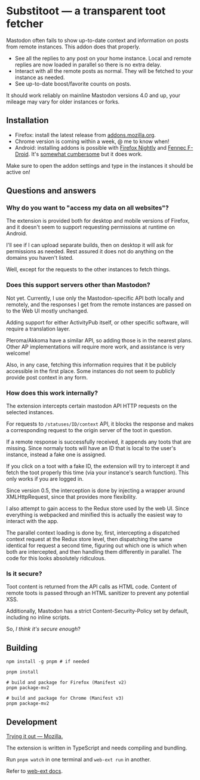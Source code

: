 # Substitoot — a transparent toot fetcher

Mastodon often fails to show up-to-date context and information on posts from remote instances. This addon does that properly.

* See all the replies to any post on your home instance. Local and remote replies are now loaded in parallel so there is no extra delay.
* Interact with all the remote posts as normal. They will be fetched to your instance as needed.
* See up-to-date boost/favorite counts on posts.

It should work reliably on mainline Mastodon versions 4.0 and up, your mileage may vary for older instances or forks.

## Installation

* Firefox: install the latest release from [addons.mozilla.org](https://addons.mozilla.org/firefox/addon/substitoot/).
* Chrome version is coming within a week, @ me to know when!
* Android: installing addons is possible with [Firefox Nightly](https://play.google.com/store/apps/details?id=org.mozilla.fenix) and [Fennec F-Droid](https://f-droid.org/en/packages/org.mozilla.fennec_fdroid/). It's [somewhat cumbersome](https://www.maketecheasier.com/install-addon-firefox-android/) but it does work.

Make sure to open the addon settings and type in the instances it should be active on!

## Questions and answers

### Why do you want to "access my data on all websites"?

The extension is provided both for desktop and mobile versions of Firefox, and it doesn't seem to support requesting permissions at runtime on Android.

I'll see if I can upload separate builds, then on desktop it will ask for permissions as needed. Rest assured it does not do anything on the domains you haven't listed.

Well, except for the requests to the other instances to fetch things.

### Does this support servers other than Mastodon?

Not yet. Currently, I use only the Mastodon-specific API both locally and remotely, and the responses I get from the remote instances are passed on to the Web UI mostly unchanged.

Adding support for either ActivityPub itself, or other specific software, will require a translation layer.

Pleroma/Akkoma have a similar API, so adding those is in the nearest plans. Other AP implementations will require more work, and assistance is very welcome!

Also, in any case, fetching this information requires that it be publicly accessible in the first place. Some instances do not seem to publicly provide post context in any form.

### How does this work internally?

The extension intercepts certain mastodon API HTTP requests on the selected instances.

For requests to `/statuses/ID/context` API, it blocks the response and makes a corresponding request to the origin server of the toot in question.

If a remote response is successfully received, it appends any toots that are missing. Since normaly toots will have an ID that is local to the user's instance, instead a fake one is assigned.

If you click on a toot with a fake ID, the extension will try to intercept it and fetch the toot properly this time (via your instance's search function). This only works if you are logged in.

Since version 0.5, the interception is done by injecting a wrapper around XMLHttpRequest, since that provides more flexibility.

I also attempt to gain access to the Redux store used by the web UI. Since everything is webpacked and minified this is actually the easiest way to interact with the app.

The parallel context loading is done by, first, intercepting a dispatched context request at the Redux store level, then dispatching the same identical for request a second time, figuring out which one is which when both are intercepted, and then handling them differently in parallel. The code for this looks absolutely ridiculous.

### Is it secure?

Toot content is returned from the API calls as HTML code. Content of remote toots is passed through an HTML sanitizer to prevent any potential XSS.

Additionally, Mastodon has a strict Content-Security-Policy set by default, including no inline scripts.

So, *I think it's secure enough*?

## Building
	
	npm install -g pnpm # if needed
	
	pnpm install
	
	# build and package for Firefox (Manifest v2)
	pnpm package-mv2

	# build and package for Chrome (Manifest v3)
	pnpm package-mv2

## Development

[Trying it out — Mozilla.](https://developer.mozilla.org/en-US/docs/Mozilla/Add-ons/WebExtensions/Your_first_WebExtension#trying_it_out)

The extension is written in TypeScript and needs compiling and bundling.

Run `pnpm watch` in one terminal and `web-ext run` in another.

Refer to [web-ext docs](https://extensionworkshop.com/documentation/develop/getting-started-with-web-ext/).
